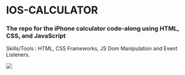 # IOS-CALCULATOR
### The repo for the iPhone calculator code-along using HTML, CSS, and JavaScript
Skills/Tools : HTML, CSS Frameworks, JS Dom Manipulation and Event Listeners.

![](calculator.gif)
